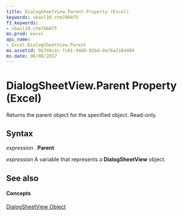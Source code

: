 ```yaml
---
title: DialogSheetView.Parent Property (Excel)
keywords: vbaxl10.chm786075
f1_keywords:
- vbaxl10.chm786075
ms.prod: excel
api_name:
- Excel.DialogSheetView.Parent
ms.assetid: bb749cec-fc61-9460-01bd-0a76a2184404
ms.date: 06/08/2017
---
```



# DialogSheetView.Parent Property (Excel)

Returns the parent object for the specified object. Read-only.


## Syntax

 _expression_ . **Parent**

 _expression_ A variable that represents a **DialogSheetView** object.


## See also


#### Concepts


[DialogSheetView Object](dialogsheetview-object-excel.md)

